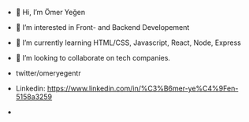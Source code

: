 - 👋 Hi, I’m Ömer Yeğen
- 👀 I’m interested in Front- and Backend Developement
- 🌱 I’m currently learning HTML/CSS, Javascript, React, Node, Express
- 💞️ I’m looking to collaborate on tech companies.

- twitter/omeryegentr
- Linkedin: https://www.linkedin.com/in/%C3%B6mer-ye%C4%9Fen-5158a3259

-


